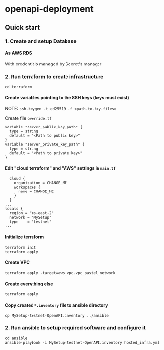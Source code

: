 # openapi-deployment

## Quick start

### 1. Create and setup Database
#### As AWS RDS
With credentials managed by Secret's manager 

### 2. Run terraform to create infrastructure

```shell
cd terraform
```

#### Create variables pointing to the SSH keys (keys must exist)
NOTE: `ssh-keygen -t ed25519 -f <path-to-key-files>`

Create file `override.tf`
```
variable "server_public_key_path" {
  type = string
  default = "<Path to public key>"
}
variable "server_private_key_path" {
  type = string
  default = "<Path to private key>"
}
```

#### Edit "cloud terraform" and "AWS" settings in `main.tf`
```
  cloud {
    organization = CHANGE_ME
    workspaces {
      name = CHANGE_ME
    }
  }
...
locals {
  region = "us-east-2"
  network = "MySetup"
  type    = "testnet"
... 
```

#### Initialize terraform
```shell
terraform init
terraform apply
```

#### Create VPC
```shell
terraform apply -target=aws_vpc.vpc_pastel_network
```

#### Create everything else
```shell
terraform apply
```

#### Copy created `*.inventory` file to ansible directory
```shell
cp MySetup-testnet-OpenAPI.inventory ../ansible
```

### 2. Run ansible to setup required software and configure it

```
cd ansible
ansible-playbook -i MySetup-testnet-OpenAPI.inventory hosted_infra.yml
```

